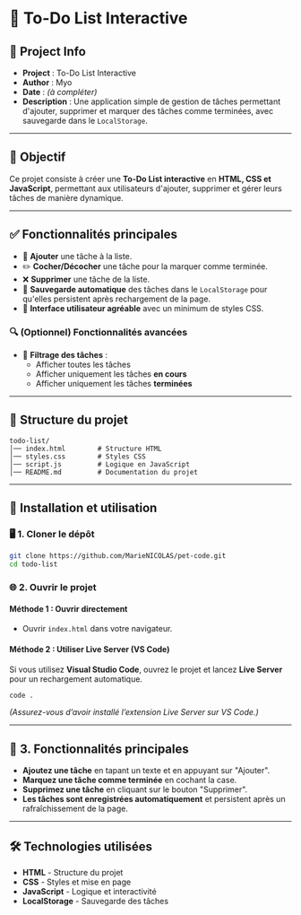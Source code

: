 # 📝 To-Do List Interactive

## 📌 Project Info
- **Project** : To-Do List Interactive  
- **Author** : Myo  
- **Date** : *(à compléter)*  
- **Description** : Une application simple de gestion de tâches permettant d'ajouter, supprimer et marquer des tâches comme terminées, avec sauvegarde dans le `LocalStorage`.

---

## 🎯 Objectif
Ce projet consiste à créer une **To-Do List interactive** en **HTML, CSS et JavaScript**, permettant aux utilisateurs d'ajouter, supprimer et gérer leurs tâches de manière dynamique.  

---

## ✅ Fonctionnalités principales
- 📌 **Ajouter** une tâche à la liste.  
- ✏️ **Cocher/Décocher** une tâche pour la marquer comme terminée.  
- ❌ **Supprimer** une tâche de la liste.  
- 💾 **Sauvegarde automatique** des tâches dans le `LocalStorage` pour qu'elles persistent après rechargement de la page.  
- 🎨 **Interface utilisateur agréable** avec un minimum de styles CSS.  

### 🔍 **(Optionnel) Fonctionnalités avancées**
- 🌂 **Filtrage des tâches** :  
  - Afficher toutes les tâches  
  - Afficher uniquement les tâches **en cours**  
  - Afficher uniquement les tâches **terminées**  

---

## 💂 Structure du projet
```plaintext
todo-list/
│── index.html        # Structure HTML
│── styles.css        # Styles CSS
│── script.js         # Logique en JavaScript
│── README.md         # Documentation du projet
```

---

## 🚀 Installation et utilisation

### 🖥️ 1. Cloner le dépôt
```bash
git clone https://github.com/MarieNICOLAS/pet-code.git
cd todo-list
```

### 🌐 2. Ouvrir le projet

#### **Méthode 1 : Ouvrir directement**
- Ouvrir `index.html` dans votre navigateur.

#### **Méthode 2 : Utiliser Live Server (VS Code)**
Si vous utilisez **Visual Studio Code**, ouvrez le projet et lancez **Live Server** pour un rechargement automatique.

```bash
code .
```
*(Assurez-vous d’avoir installé l’extension Live Server sur VS Code.)*

---

## 🎯 3. Fonctionnalités principales
- **Ajoutez une tâche** en tapant un texte et en appuyant sur "Ajouter".  
- **Marquez une tâche comme terminée** en cochant la case.  
- **Supprimez une tâche** en cliquant sur le bouton "Supprimer".  
- **Les tâches sont enregistrées automatiquement** et persistent après un rafraîchissement de la page.  

---

## 🛠️ Technologies utilisées
- **HTML** - Structure du projet  
- **CSS** - Styles et mise en page  
- **JavaScript** - Logique et interactivité  
- **LocalStorage** - Sauvegarde des tâches  

